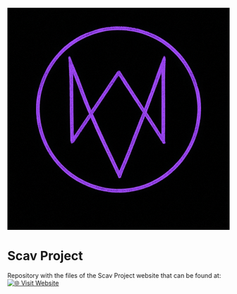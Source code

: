 
![Custom Purple Fox Logo](https://github.com/dedsec1121fk/DedSec/blob/f5fabcbd129e7cc233a728f78299a4db5abd00fb/Extra%20Content/Images/Custom%20Purple%20Fox%20Logo.png?raw=true)

# Scav Project

Repository with the files of the Scav Project website that can be found at:
[![🌐 Visit Website](https://img.shields.io/badge/Website-ded--sec.space/Scav--Project-blue?style=for-the-badge)](https://www.ded-sec.space/Scav-Project/)  
